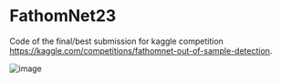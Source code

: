 # FathomNet23

Code of the final/best submission for kaggle competition https://kaggle.com/competitions/fathomnet-out-of-sample-detection.

![image](https://github.com/artem-istranin/FathomNet23/blob/master/FathomNet2023_supercategories.png)
